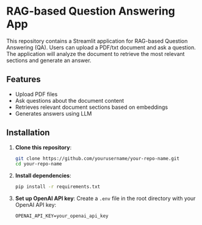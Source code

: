 # RAG-based Question Answering App

This repository contains a Streamlit application for RAG-based Question Answering (QA). Users can upload a PDF/txt document and ask a question. The application will analyze the document to retrieve the most relevant sections and generate an answer.

## Features
- Upload PDF files
- Ask questions about the document content
- Retrieves relevant document sections based on embeddings
- Generates answers using LLM

## Installation

1. **Clone this repository**:
    ```bash
    git clone https://github.com/yourusername/your-repo-name.git
    cd your-repo-name
    ```

2. **Install dependencies**:
    ```bash
    pip install -r requirements.txt
    ```

3. **Set up OpenAI API key**:
   Create a `.env` file in the root directory with your OpenAI API key:
   ```plaintext
   OPENAI_API_KEY=your_openai_api_key

